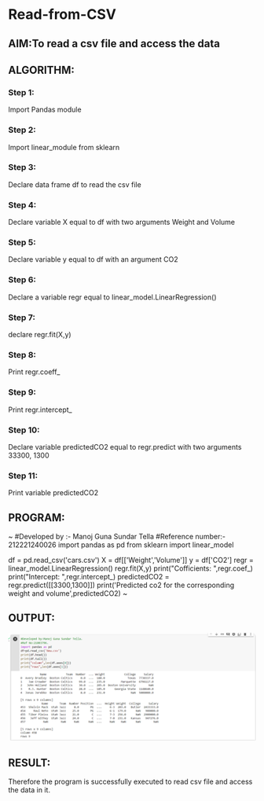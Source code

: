 # Read-from-CSV

## AIM:To read a csv file and access the data

## ALGORITHM:
### Step 1:
Import Pandas module
### Step 2:
Import linear_module from sklearn
### Step 3:
Declare data frame df to read the csv file
### Step 4:
Declare variable X equal to df with two arguments Weight and Volume
### Step 5:
Declare variable y equal to df with an argument CO2
### Step 6:
Declare a variable regr equal to linear_model.LinearRegression()
### Step 7:
declare regr.fit(X,y)
### Step 8:
Print regr.coeff_
### Step 9:
Print regr.intercept_
### Step 10:
Declare variable predictedCO2 equal to regr.predict with two arguments 33300, 1300
### Step 11:
Print variable predictedCO2
## PROGRAM:
~
#Developed by :- Manoj Guna Sundar Tella
#Reference number:- 212221240026
import pandas as pd
from sklearn import linear_model

df = pd.read_csv('cars.csv')
X = df[['Weight','Volume']]
y = df['CO2']
regr = linear_model.LinearRegression()
regr.fit(X,y)
print("Cofficients: ",regr.coef_)
print("Intercept: ",regr.intercept_)
predictedCO2 = regr.predict([[3300,1300]])
print('Predicted co2 for the corresponding weight and volume',predictedCO2)
~

## OUTPUT:
![Github logo](csv.png)

## RESULT:
Therefore the program is successfully executed to read csv file and access the data in it.
